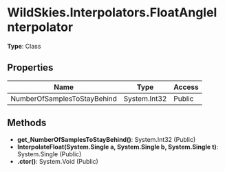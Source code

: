 ﻿# WildSkies.Interpolators.FloatAngleInterpolator

**Type**: Class

## Properties

| Name | Type | Access |
|------|------|--------|
| NumberOfSamplesToStayBehind | System.Int32 | Public |

## Methods

- **get_NumberOfSamplesToStayBehind()**: System.Int32 (Public)
- **InterpolateFloat(System.Single a, System.Single b, System.Single t)**: System.Single (Public)
- **.ctor()**: System.Void (Public)

